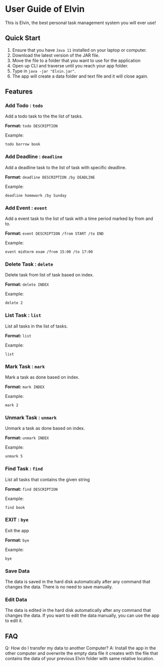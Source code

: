 # User Guide of Elvin

This is Elvin, the best personal task management system you will ever use!

## Quick Start

1. Ensure that you have `Java 11` installed on your laptop or computer.
2. Download the latest version of the JAR file.
3. Move the file to a folder that you want to use for the application
4. Open up CLI and traverse until you reach your app folder.
5. Type in `java -jar "Elvin.jar"`.
6. The app will create a data folder and text file and it will close again.

## Features

### Add Todo : `todo`

Add a todo task to the the list of tasks.

**Format:** `todo DESCRIPTION`

Example:

```
todo borrow book
```


### Add Deadline : `deadline`

Add a deadline task to the list of task with specific deadline.

**Format:** `deadline DESCRIPTION /by DEADLINE`


Example:

```
deadline homework /by Sunday
```


### Add Event : `event`

Add a event task to the list of task with a time period marked by from and to.

**Format:** `event DESCRIPTION /from START /to END`

Example:

```
event midterm exam /from 15:00 /to 17:00
```


### Delete Task : `delete`

Delete task from list of task based on index.

**Format:** `delete INDEX`

Example:

```
delete 2
```


### List Task : `list`

List all tasks in the list of tasks.

**Format:** `list`

Example:

```
list
```


### Mark Task : `mark`

Mark a task as done based on index.

**Format:** `mark INDEX`

Example:

```
mark 2
```


### Unmark Task : `unmark`

Unmark a task as done based on index.

**Format:** `unmark INDEX`

Example:

```
unmark 5
```


### Find Task : `find`

List all tasks that contains the given string

**Format:** `find DESCRIPTION`

Example:

```
find book
```

### EXIT : `bye`

Exit the app

**Format:** `bye`


Example:

```
bye
```

### Save Data
The data is saved in the hard disk automatically after any command that changes the data. There is no need to save manually.

### Edit Data
The data is edited in the hard disk automatically after any command that changes the data.
If you want to edit the data manually, you can use the app to edit it.

## FAQ
Q: How do I transfer my data to another Computer?
A: Install the app in the other computer and overwrite the empty data file it creates with the file that contains the data of your previous Elvin folder with same relative location.
